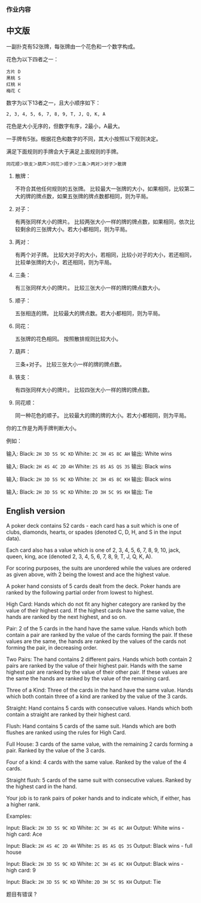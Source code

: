 <div class="margin-t-3"><h3><span>作业内容</span></h3><div class="margin-t-2 mark-down-wrap"><div class="markdown-body markdown-init "><h2><!-- react-text: 178 -->中文版<!-- /react-text --></h2><p><!-- react-text: 180 -->一副扑克有52张牌，每张牌由一个花色和一个数字构成。<!-- /react-text --></p><p><!-- react-text: 182 -->花色为以下四者之一：<!-- /react-text --></p><pre><code class="hljs">方片 D
黑桃 S
红桃 H
梅花 C</code></pre><p><!-- react-text: 186 -->数字为以下13者之一，且大小顺序如下：<!-- /react-text --></p><pre><code class="hljs">2, 3, 4, 5, 6, 7, 8, 9, T, J, Q, K, A</code></pre><p><!-- react-text: 190 -->花色是大小无序的，但数字有序，2最小，A最大。<!-- /react-text --></p><p><!-- react-text: 192 -->一手牌有5张。根据花色和数字的不同，其大小按照以下规则决定。<!-- /react-text --></p><p><!-- react-text: 194 -->满足下面规则的手牌会大于满足上面规则的手牌。<!-- /react-text --></p><pre><code class="hljs">同花顺＞铁支＞葫芦＞同花＞顺子＞三条＞两对＞对子＞散牌</code></pre><ol><li><p><!-- react-text: 200 -->散牌：<!-- /react-text --></p><p><!-- react-text: 202 -->不符合其他任何规则的五张牌。
比较最大一张牌的大小，如果相同，比较第二大的牌的牌点数，如果五张牌的牌点数都相同，则为平局。<!-- /react-text --></p></li><li><p><!-- react-text: 205 -->对子：<!-- /react-text --></p><p><!-- react-text: 207 -->有两张同样大小的牌片。
比较两张大小一样的牌的牌点数，如果相同，依次比较剩余的三张牌大小。若大小都相同，则为平局。<!-- /react-text --></p></li><li><p><!-- react-text: 210 -->两对：<!-- /react-text --></p><p><!-- react-text: 212 -->有两个对子牌。
比较大对子的大小，若相同，比较小对子的大小，若还相同，比较单张牌的大小，若还相同，则为平局。<!-- /react-text --></p></li><li><p><!-- react-text: 215 -->三条：<!-- /react-text --></p><p><!-- react-text: 217 -->有三张同样大小的牌片。
比较三张大小一样的牌的牌点数大小。<!-- /react-text --></p></li><li><p><!-- react-text: 220 -->顺子：<!-- /react-text --></p><p><!-- react-text: 222 -->五张相连的牌。
比较最大的牌点数。若大小都相同，则为平局。<!-- /react-text --></p></li><li><p><!-- react-text: 225 -->同花：<!-- /react-text --></p><p><!-- react-text: 227 -->五张牌的花色相同。
按照散排规则比较大小。<!-- /react-text --></p></li><li><p><!-- react-text: 230 -->葫芦：<!-- /react-text --></p><p><!-- react-text: 232 -->三条+对子。
比较三张大小一样的牌的牌点数。<!-- /react-text --></p></li><li><p><!-- react-text: 235 -->铁支：<!-- /react-text --></p><p><!-- react-text: 237 -->有四张同样大小的牌片。
比较四张大小一样的牌的牌点数。<!-- /react-text --></p></li><li><p><!-- react-text: 240 -->同花顺：<!-- /react-text --></p><p><!-- react-text: 242 -->同一种花色的顺子。
比较最大的牌的牌的大小。若大小都相同，则为平局。<!-- /react-text --></p></li></ol><p><!-- react-text: 244 -->你的工作是为两手牌判断大小。<!-- /react-text --></p><p><!-- react-text: 246 -->例如：<!-- /react-text --></p><p><!-- react-text: 248 -->输入: 
Black: <!-- /react-text --><code>2H 3D 5S 9C KD</code><!-- react-text: 250 --> White: <!-- /react-text --><code>2C 3H 4S 8C AH</code><!-- react-text: 252 -->
输出: 
White wins<!-- /react-text --></p><p><!-- react-text: 254 -->输入: 
Black: <!-- /react-text --><code>2H 4S 4C 2D 4H</code><!-- react-text: 256 --> White: <!-- /react-text --><code>2S 8S AS QS 3S</code><!-- react-text: 258 -->
输出: 
Black wins <!-- /react-text --></p><p><!-- react-text: 260 -->输入: 
Black: <!-- /react-text --><code>2H 3D 5S 9C KD</code><!-- react-text: 262 --> White: <!-- /react-text --><code>2C 3H 4S 8C KH</code><!-- react-text: 264 -->
输出: 
Black wins <!-- /react-text --></p><p><!-- react-text: 266 -->输入: 
Black: <!-- /react-text --><code>2H 3D 5S 9C KD</code><!-- react-text: 268 --> White: <!-- /react-text --><code>2D 3H 5C 9S KH</code><!-- react-text: 270 -->
输出: 
Tie<!-- /react-text --></p><h2><!-- react-text: 272 -->English version<!-- /react-text --></h2><p><!-- react-text: 274 -->A poker deck contains 52 cards - each card has a suit which
is one of clubs, diamonds, hearts, or spades 
(denoted C, D, H, and S in the input data). <!-- /react-text --></p><p><!-- react-text: 276 -->Each card also has a value which is one of 
2, 3, 4, 5, 6, 7, 8, 9, 10, jack, queen, king, ace 
(denoted 2, 3, 4, 5, 6, 7, 8, 9, T, J, Q, K, A). <!-- /react-text --></p><p><!-- react-text: 278 -->For scoring purposes, the suits are unordered while the
values are ordered as given above, with 2 being the lowest
and ace the highest value.<!-- /react-text --></p><p><!-- react-text: 280 -->A poker hand consists of 5 cards dealt from the deck. Poker
hands are ranked by the following partial order from lowest
to highest.<!-- /react-text --></p><p><!-- react-text: 282 -->High Card: Hands which do not fit any higher category are
ranked by the value of their highest card. If the highest
cards have the same value, the hands are ranked by the next
highest, and so on.<!-- /react-text --></p><p><!-- react-text: 284 -->Pair: 2 of the 5 cards in the hand have the same value. 
Hands which both contain a pair are ranked by the value of
the cards forming the pair. If these values are the same, 
the hands are ranked by the values of the cards not 
forming the pair, in decreasing order.<!-- /react-text --></p><p><!-- react-text: 286 -->Two Pairs: The hand contains 2 different pairs. Hands 
which both contain 2 pairs are ranked by the value of 
their highest pair. Hands with the same highest pair 
are ranked by the value of their other pair. If these 
values are the same the hands are ranked by the value 
of the remaining card.<!-- /react-text --></p><p><!-- react-text: 288 -->Three of a Kind: Three of the cards in the hand have the 
same value. Hands which both contain three of a kind are 
ranked by the value of the 3 cards.<!-- /react-text --></p><p><!-- react-text: 290 -->Straight: Hand contains 5 cards with consecutive values. 
Hands which both contain a straight are ranked by their 
highest card.<!-- /react-text --></p><p><!-- react-text: 292 -->Flush: Hand contains 5 cards of the same suit. Hands which 
are both flushes are ranked using the rules for High Card.<!-- /react-text --></p><p><!-- react-text: 294 -->Full House: 3 cards of the same value, with the remaining 2
cards forming a pair. Ranked by the value of the 3 cards.<!-- /react-text --></p><p><!-- react-text: 296 -->Four of a kind: 4 cards with the same value. Ranked by the
value of the 4 cards.<!-- /react-text --></p><p><!-- react-text: 298 -->Straight flush: 5 cards of the same suit with consecutive
values. Ranked by the highest card in the hand.<!-- /react-text --></p><p><!-- react-text: 300 -->Your job is to rank pairs of poker hands and to indicate
which, if either, has a higher rank.<!-- /react-text --></p><p><!-- react-text: 302 -->Examples:<!-- /react-text --></p><p><!-- react-text: 304 -->Input: 
Black: <!-- /react-text --><code>2H 3D 5S 9C KD</code><!-- react-text: 306 --> White: <!-- /react-text --><code>2C 3H 4S 8C AH</code><!-- react-text: 308 -->
Output: 
White wins - high card: Ace <!-- /react-text --></p><p><!-- react-text: 310 -->Input: 
Black: <!-- /react-text --><code>2H 4S 4C 2D 4H</code><!-- react-text: 312 --> White: <!-- /react-text --><code>2S 8S AS QS 3S</code><!-- react-text: 314 -->
Output: 
Black wins - full house<!-- /react-text --></p><p><!-- react-text: 316 -->Input: 
Black: <!-- /react-text --><code>2H 3D 5S 9C KD</code><!-- react-text: 318 --> White: <!-- /react-text --><code>2C 3H 4S 8C KH</code><!-- react-text: 320 -->
Output: 
Black wins - high card: 9<!-- /react-text --></p><p><!-- react-text: 322 -->Input: 
Black: <!-- /react-text --><code>2H 3D 5S 9C KD</code><!-- react-text: 324 --> White: <!-- /react-text --><code>2D 3H 5C 9S KH</code><!-- react-text: 326 -->
Output: 
Tie<!-- /react-text --></p></div></div><div class="margin-t-2"><a><span>题目有错误 ?</span></a><!-- react-text: 60 --><!-- /react-text --></div></div>